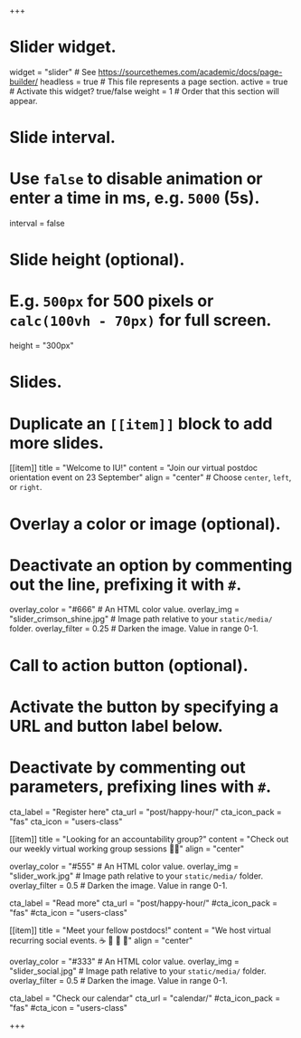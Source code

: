 +++
# Slider widget.
widget = "slider"  # See https://sourcethemes.com/academic/docs/page-builder/
headless = true  # This file represents a page section.
active = true  # Activate this widget? true/false
weight = 1  # Order that this section will appear.

# Slide interval.
# Use `false` to disable animation or enter a time in ms, e.g. `5000` (5s).
interval = false

# Slide height (optional).
# E.g. `500px` for 500 pixels or `calc(100vh - 70px)` for full screen.
height = "300px"

# Slides.
# Duplicate an `[[item]]` block to add more slides.
[[item]]
  title = "Welcome to IU!"
  content = "Join our virtual postdoc orientation event on 23 September"
  align = "center"  # Choose `center`, `left`, or `right`.

  # Overlay a color or image (optional).
  #   Deactivate an option by commenting out the line, prefixing it with `#`.
  overlay_color = "#666"  # An HTML color value.
  overlay_img = "slider_crimson_shine.jpg"  # Image path relative to your `static/media/` folder.
  overlay_filter = 0.25  # Darken the image. Value in range 0-1.

  # Call to action button (optional).
  #   Activate the button by specifying a URL and button label below.
  #   Deactivate by commenting out parameters, prefixing lines with `#`.
  cta_label = "Register here"
  cta_url = "post/happy-hour/"
  cta_icon_pack = "fas"
  cta_icon = "users-class"

[[item]]
  title = "Looking for an accountability group?"
  content = "Check out our weekly virtual working group sessions :woman_technologist:"
  align = "center"

  overlay_color = "#555"  # An HTML color value.
  overlay_img = "slider_work.jpg"  # Image path relative to your `static/media/` folder.
  overlay_filter = 0.5  # Darken the image. Value in range 0-1.
  
  cta_label = "Read more"
  cta_url = "post/happy-hour/"
  #cta_icon_pack = "fas"
  #cta_icon = "users-class"

[[item]]
  title = "Meet your fellow postdocs!"
  content = "We host virtual recurring social events. :coffee: :beer: :tea: :wine_glass:"
  align = "center"

  overlay_color = "#333"  # An HTML color value.
  overlay_img = "slider_social.jpg"  # Image path relative to your `static/media/` folder.
  overlay_filter = 0.5  # Darken the image. Value in range 0-1.
  
  cta_label = "Check our calendar"
  cta_url = "calendar/"
  #cta_icon_pack = "fas"
  #cta_icon = "users-class"
  

+++
